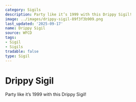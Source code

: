 ```yaml
---
category: Sigils
description: Party like it’s 1999 with this Drippy Sigil!
image: ../images/drippy-sigil-89f3f3b909.png
last_updated: '2025-09-17'
name: Drippy Sigil
source: WFCD
tags:
- Sigil
- Sigils
tradable: false
type: Sigil
---
```


# Drippy Sigil

Party like it’s 1999 with this Drippy Sigil!

